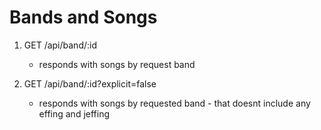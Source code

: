 # Bands and Songs

1. GET /api/band/:id

    - responds with songs by request band

2. GET /api/band/:id?explicit=false

    - responds with songs by requested band - that doesnt include any effing and jeffing
